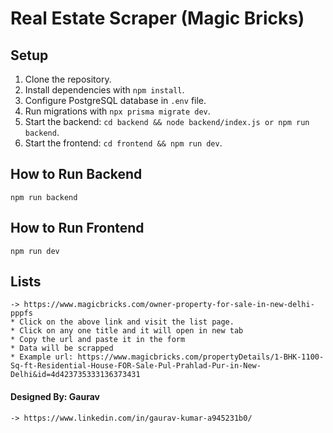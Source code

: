 # Real Estate Scraper (Magic Bricks)

## Setup

1. Clone the repository.
2. Install dependencies with `npm install`.
3. Configure PostgreSQL database in `.env` file.
4. Run migrations with `npx prisma migrate dev`.
5. Start the backend: `cd backend && node backend/index.js or npm run backend`.
6. Start the frontend: `cd frontend && npm run dev`.

## How to Run Backend
   `npm run backend`

## How to Run Frontend
   `npm run dev`

## Lists
    -> https://www.magicbricks.com/owner-property-for-sale-in-new-delhi-pppfs
    * Click on the above link and visit the list page.
    * Click on any one title and it will open in new tab
    * Copy the url and paste it in the form
    * Data will be scrapped
    * Example url: https://www.magicbricks.com/propertyDetails/1-BHK-1100-Sq-ft-Residential-House-FOR-Sale-Pul-Prahlad-Pur-in-New-Delhi&id=4d423735333136373431

#### Designed By: Gaurav
    -> https://www.linkedin.com/in/gaurav-kumar-a945231b0/


    